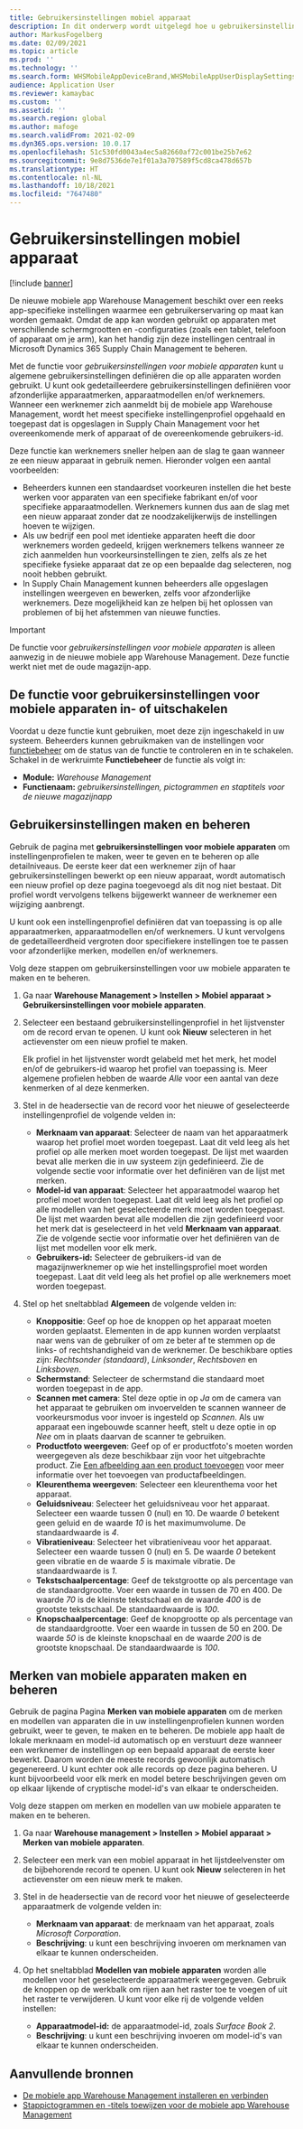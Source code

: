 ```yaml
---
title: Gebruikersinstellingen mobiel apparaat
description: In dit onderwerp wordt uitgelegd hoe u gebruikersinstellingen voor mobiele apparaten beheert voor magazijnmedewerkers.
author: MarkusFogelberg
ms.date: 02/09/2021
ms.topic: article
ms.prod: ''
ms.technology: ''
ms.search.form: WHSMobileAppDeviceBrand,WHSMobileAppUserDisplaySettings
audience: Application User
ms.reviewer: kamaybac
ms.custom: ''
ms.assetid: ''
ms.search.region: global
ms.author: mafoge
ms.search.validFrom: 2021-02-09
ms.dyn365.ops.version: 10.0.17
ms.openlocfilehash: 51c530fd0043a4ec5a82660af72c001be25b7e62
ms.sourcegitcommit: 9e8d7536de7e1f01a3a707589f5cd8ca478d657b
ms.translationtype: HT
ms.contentlocale: nl-NL
ms.lasthandoff: 10/18/2021
ms.locfileid: "7647480"
---
```

# <a name="mobile-device-user-settings"></a>Gebruikersinstellingen mobiel apparaat

[!include [banner](../../includes/banner.md)]

De nieuwe mobiele app Warehouse Management beschikt over een reeks app-specifieke instellingen waarmee een gebruikerservaring op maat kan worden gemaakt. Omdat de app kan worden gebruikt op apparaten met verschillende schermgrootten en -configuraties (zoals een tablet, telefoon of apparaat om je arm), kan het handig zijn deze instellingen centraal in Microsoft Dynamics 365 Supply Chain Management te beheren.

Met de functie voor *gebruikersinstellingen voor mobiele apparaten* kunt u algemene gebruikersinstellingen definiëren die op alle apparaten worden gebruikt. U kunt ook gedetailleerdere gebruikersinstellingen definiëren voor afzonderlijke apparaatmerken, apparaatmodellen en/of werknemers. Wanneer een werknemer zich aanmeldt bij de mobiele app Warehouse Management, wordt het meest specifieke instellingenprofiel opgehaald en toegepast dat is opgeslagen in Supply Chain Management voor het overeenkomende merk of apparaat of de overeenkomende gebruikers-id.

Deze functie kan werknemers sneller helpen aan de slag te gaan wanneer ze een nieuw apparaat in gebruik nemen. Hieronder volgen een aantal voorbeelden:

- Beheerders kunnen een standaardset voorkeuren instellen die het beste werken voor apparaten van een specifieke fabrikant en/of voor specifieke apparaatmodellen. Werknemers kunnen dus aan de slag met een nieuw apparaat zonder dat ze noodzakelijkerwijs de instellingen hoeven te wijzigen.
- Als uw bedrijf een pool met identieke apparaten heeft die door werknemers worden gedeeld, krijgen werknemers telkens wanneer ze zich aanmelden hun voorkeursinstellingen te zien, zelfs als ze het specifieke fysieke apparaat dat ze op een bepaalde dag selecteren, nog nooit hebben gebruikt.
- In Supply Chain Management kunnen beheerders alle opgeslagen instellingen weergeven en bewerken, zelfs voor afzonderlijke werknemers. Deze mogelijkheid kan ze helpen bij het oplossen van problemen of bij het afstemmen van nieuwe functies.

> [!IMPORTANT]
> De functie voor *gebruikersinstellingen voor mobiele apparaten* is alleen aanwezig in de nieuwe mobiele app Warehouse Management. Deze functie werkt niet met de oude magazijn-app.

## <a name="turn-on-the-mobile-device-user-settings-feature"></a>De functie voor gebruikersinstellingen voor mobiele apparaten in- of uitschakelen

Voordat u deze functie kunt gebruiken, moet deze zijn ingeschakeld in uw systeem. Beheerders kunnen gebruikmaken van de instellingen voor [functiebeheer](../../fin-ops-core/fin-ops/get-started/feature-management/feature-management-overview.md) om de status van de functie te controleren en in te schakelen. Schakel in de werkruimte **Functiebeheer** de functie als volgt in:

- **Module:** *Warehouse Management*
- **Functienaam:** *gebruikersinstellingen, pictogrammen en staptitels voor de nieuwe magazijnapp*

## <a name="create-and-manage-user-settings"></a>Gebruikersinstellingen maken en beheren

Gebruik de pagina met **gebruikersinstellingen voor mobiele apparaten** om instellingenprofielen te maken, weer te geven en te beheren op alle detailniveaus. De eerste keer dat een werknemer zijn of haar gebruikersinstellingen bewerkt op een nieuw apparaat, wordt automatisch een nieuw profiel op deze pagina toegevoegd als dit nog niet bestaat. Dit profiel wordt vervolgens telkens bijgewerkt wanneer de werknemer een wijziging aanbrengt.

U kunt ook een instellingenprofiel definiëren dat van toepassing is op alle apparaatmerken, apparaatmodellen en/of werknemers. U kunt vervolgens de gedetailleerdheid vergroten door specifiekere instellingen toe te passen voor afzonderlijke merken, modellen en/of werknemers.

Volg deze stappen om gebruikersinstellingen voor uw mobiele apparaten te maken en te beheren.

1. Ga naar **Warehouse Management \> Instellen \> Mobiel apparaat \> Gebruikersinstellingen voor mobiele apparaten**.
1. Selecteer een bestaand gebruikersinstellingenprofiel in het lijstvenster om de record ervan te openen. U kunt ook **Nieuw** selecteren in het actievenster om een nieuw profiel te maken.

    Elk profiel in het lijstvenster wordt gelabeld met het merk, het model en/of de gebruikers-id waarop het profiel van toepassing is. Meer algemene profielen hebben de waarde *Alle* voor een aantal van deze kenmerken of al deze kenmerken.

1. Stel in de headersectie van de record voor het nieuwe of geselecteerde instellingenprofiel de volgende velden in:

    - **Merknaam van apparaat**: Selecteer de naam van het apparaatmerk waarop het profiel moet worden toegepast. Laat dit veld leeg als het profiel op alle merken moet worden toegepast. De lijst met waarden bevat alle merken die in uw systeem zijn gedefinieerd. Zie de volgende sectie voor informatie over het definiëren van de lijst met merken.
    - **Model-id van apparaat**: Selecteer het apparaatmodel waarop het profiel moet worden toegepast. Laat dit veld leeg als het profiel op alle modellen van het geselecteerde merk moet worden toegepast. De lijst met waarden bevat alle modellen die zijn gedefinieerd voor het merk dat is geselecteerd in het veld **Merknaam van apparaat**. Zie de volgende sectie voor informatie over het definiëren van de lijst met modellen voor elk merk.
    - **Gebruikers-id:** Selecteer de gebruikers-id van de magazijnwerknemer op wie het instellingsprofiel moet worden toegepast. Laat dit veld leeg als het profiel op alle werknemers moet worden toegepast.

1. Stel op het sneltabblad **Algemeen** de volgende velden in:

    - **Knoppositie**: Geef op hoe de knoppen op het apparaat moeten worden geplaatst. Elementen in de app kunnen worden verplaatst naar wens van de gebruiker of om ze beter af te stemmen op de links- of rechtshandigheid van de werknemer. De beschikbare opties zijn: *Rechtsonder (standaard)*, *Linksonder*, *Rechtsboven* en *Linksboven*.
    - **Schermstand**: Selecteer de schermstand die standaard moet worden toegepast in de app.
    - **Scannen met camera**: Stel deze optie in op *Ja* om de camera van het apparaat te gebruiken om invoervelden te scannen wanneer de voorkeursmodus voor invoer is ingesteld op *Scannen*. Als uw apparaat een ingebouwde scanner heeft, stelt u deze optie in op *Nee* om in plaats daarvan de scanner te gebruiken.
    - **Productfoto weergeven**: Geef op of er productfoto's moeten worden weergegeven als deze beschikbaar zijn voor het uitgebrachte product. Zie [Een afbeelding aan een product toevoegen](../pim/tasks/add-image-product.md) voor meer informatie over het toevoegen van productafbeeldingen.
    - **Kleurenthema weergeven**: Selecteer een kleurenthema voor het apparaat.
    - **Geluidsniveau**: Selecteer het geluidsniveau voor het apparaat. Selecteer een waarde tussen 0 (nul) en 10. De waarde *0* betekent geen geluid en de waarde *10* is het maximumvolume. De standaardwaarde is *4*.
    - **Vibratieniveau**: Selecteer het vibratieniveau voor het apparaat. Selecteer een waarde tussen 0 (nul) en 5. De waarde *0* betekent geen vibratie en de waarde *5* is maximale vibratie. De standaardwaarde is *1*.
    - **Tekstschaalpercentage**: Geef de tekstgrootte op als percentage van de standaardgrootte. Voer een waarde in tussen de 70 en 400. De waarde *70* is de kleinste tekstschaal en de waarde *400* is de grootste tekstschaal. De standaardwaarde is *100*.
    - **Knopschaalpercentage**: Geef de knopgrootte op als percentage van de standaardgrootte. Voer een waarde in tussen de 50 en 200. De waarde *50* is de kleinste knopschaal en de waarde *200* is de grootste knopschaal. De standaardwaarde is *100*.

## <a name="create-and-manage-mobile-device-brands"></a>Merken van mobiele apparaten maken en beheren

Gebruik de pagina Pagina **Merken van mobiele apparaten** om de merken en modellen van apparaten die in uw instellingenprofielen kunnen worden gebruikt, weer te geven, te maken en te beheren. De mobiele app haalt de lokale merknaam en model-id automatisch op en verstuurt deze wanneer een werknemer de instellingen op een bepaald apparaat de eerste keer bewerkt. Daarom worden de meeste records gewoonlijk automatisch gegenereerd. U kunt echter ook alle records op deze pagina beheren. U kunt bijvoorbeeld voor elk merk en model betere beschrijvingen geven om op elkaar lijkende of cryptische model-id's van elkaar te onderscheiden.

Volg deze stappen om merken en modellen van uw mobiele apparaten te maken en te beheren.

1. Ga naar **Warehouse management \> Instellen \> Mobiel apparaat \> Merken van mobiele apparaten**.
1. Selecteer een merk van een mobiel apparaat in het lijstdeelvenster om de bijbehorende record te openen. U kunt ook **Nieuw** selecteren in het actievenster om een nieuw merk te maken.
1. Stel in de headersectie van de record voor het nieuwe of geselecteerde apparaatmerk de volgende velden in:

    - **Merknaam van apparaat**: de merknaam van het apparaat, zoals *Microsoft Corporation*.
    - **Beschrijving**: u kunt een beschrijving invoeren om merknamen van elkaar te kunnen onderscheiden.

1. Op het sneltabblad **Modellen van mobiele apparaten** worden alle modellen voor het geselecteerde apparaatmerk weergegeven. Gebruik de knoppen op de werkbalk om rijen aan het raster toe te voegen of uit het raster te verwijderen. U kunt voor elke rij de volgende velden instellen:

    - **Apparaatmodel-id:** de apparaatmodel-id, zoals *Surface Book 2*.
    - **Beschrijving**: u kunt een beschrijving invoeren om model-id's van elkaar te kunnen onderscheiden.

## <a name="additional-resources"></a>Aanvullende bronnen

- [De mobiele app Warehouse Management installeren en verbinden](install-configure-warehouse-management-app.md)
- [Stappictogrammen en -titels toewijzen voor de mobiele app Warehouse Management](step-icons-titles.md)